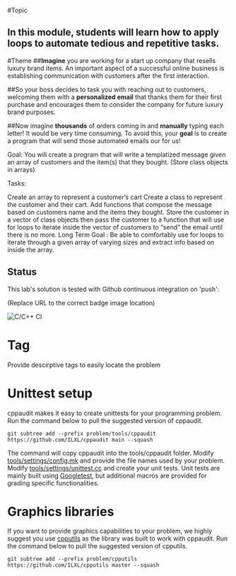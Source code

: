 
#Topic
## In this module, students will learn how to apply loops to automate tedious and repetitive tasks.

#Theme
##**Imagine** you are working for a start up company that resells luxury brand items\. An important aspect of a successful online business is establishing communication with customers after the first interaction\.

##So your boss decides to task you with reaching out to customers, welcoming them with a **personalized email** that thanks them for their first purchase and encourages them to consider the company for future luxury brand purposes\.

##Now imagine **thousands** of orders coming in and **manually** typing each letter\! It would be very time consuming\. To avoid this, your **goal** is to create a program that will send those automated emails our for us\!

Goal: You will create a program that will write a templatized message given an array of customers and the item(s) that they bought.
(Store class objects in arrays)

Tasks:

Create an array to represent a customer’s cart
Create a class to represent the customer and their cart.
Add functions that compose the message based on customers name and the items they bought.
Store the customer in a vector of class objects
then pass the customer to a function that will use for loops to iterate inside the vector of customers to “send” the email until there is no more.
Long Term Goal : Be able to comfortably use for loops to iterate through a given array of varying sizes and extract info based on inside the array.


## Status
This lab's solution is tested with Github continuous integration on 'push':

(Replace URL to the correct badge image location)

![C/C++ CI](https://github.com/ilxl-ppr/hex_color_swatch_generator/workflows/C/C++%20CI/badge.svg)

# Tag
Provide descirptive tags to easily locate the problem

# Unittest setup
cppaudit makes it easy to create unittests for your programming problem. Run the command below to pull the suggested version of cppaudit.

    git subtree add --prefix problem/tools/cppaudit https://github.com/ILXL/cppaudit main --squash

The command will copy cppaudit into the tools/cppaudit folder. Modify [tools/settings/config.mk](tools/settings/config.mk) and provide the file names used by your problem. Modify [tools/settings/unittest.cc](tools/settings/unittest.cc) and create your unit tests. Unit tests are mainly built using [Googletest](https://github.com/google/googletest), but additional macros are provided for grading specific functionalities.

# Graphics libraries
If you want to provide graphics capabilities to your problem, we highly suggest you use [cpputils](https://github.com/ILXL/cpputils) as the library was built to work with cppaudit. Run the command below to pull the suggested version of cpputils.

    git subtree add --prefix problem/cpputils https://github.com/ILXL/cpputils master --squash
